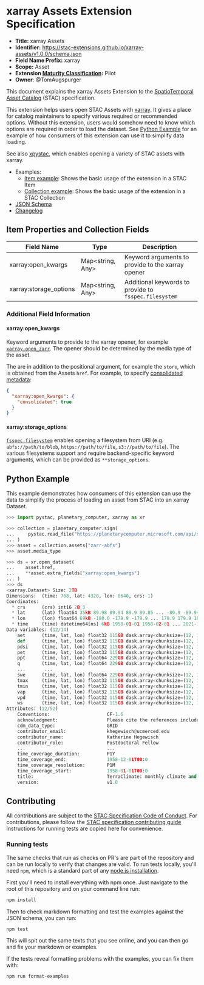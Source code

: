 # xarray Assets Extension Specification

- **Title:** xarray Assets
- **Identifier:** <https://stac-extensions.github.io/xarray-assets/v1.0.0/schema.json>
- **Field Name Prefix:** xarray
- **Scope:** Asset
- **Extension [Maturity Classification](https://github.com/radiantearth/stac-spec/tree/master/extensions/README.md#extension-maturity):** Pilot
- **Owner**: @TomAugspurger

This document explains the xarray Assets Extension to the
[SpatioTemporal Asset Catalog](https://github.com/radiantearth/stac-spec) (STAC) specification.

This extension helps users open STAC Assets with [xarray](https://xarray.pydata.org/en/stable/). It gives a place
for catalog maintainers to specify various required or recommended options. Without this extension,
users would somehow need to know which options are required in order to load the dataset.
See [Python Example](#python-example) for an example of how consumers of this extension can use it to simplify data loading.

See also [xpystac](https://github.com/stac-utils/xpystac), which enables opening a variety of STAC assets with xarray.

- Examples:
  - [Item example](examples/item.json): Shows the basic usage of the extension in a STAC Item
  - [Collection example](examples/collection.json): Shows the basic usage of the extension in a STAC Collection
- [JSON Schema](json-schema/schema.json)
- [Changelog](./CHANGELOG.md)

## Item Properties and Collection Fields

| Field Name               | Type                      | Description                                           |
| ------------------------ | ------------------------- | ----------------------------------------------------- |
| xarray:open_kwargs       | Map<string, Any>          | Keyword arguments to provide to the xarray opener     |
| xarray:storage_options   | Map<string, Any>          | Additional keywords to provide to `fsspec.filesystem` |

### Additional Field Information

#### xarray:open_kwargs

Keyword arguments to provide to the xarray opener, for example  [`xarray.open_zarr`](https://xarray.pydata.org/en/stable/generated/xarray.open_zarr.html).
The opener should be determined by the media type of the asset.

The are in addition to the positional argument, for example the `store`, which is obtained from the Assets `href`. For example, to specify [consolidated metadata](https://zarr.readthedocs.io/en/stable/tutorial.html):

```json
{
  "xarray:open_kwargs": {
    "consolidated": true
  }
}
```

#### xarray:storage_options

[`fsspec.filesystem`](https://filesystem-spec.readthedocs.io/en/latest/api.html#fsspec.filesystem) enables opening a filesystem from URI (e.g. `abfs://path/to/blob`, `https://path/to/file`, `s3://path/to/file`). The various filesystems support and require backend-specific keyword arguments, which can be provided as `**storage_options`.

## Python Example

This example demonstrates how consumers of this extension can use the data to simplify the process of loading
an asset from STAC into an xarray Dataset.

```python
>>> import pystac, planetary_computer, xarray as xr

>>> collection = planetary_computer.sign(
...     pystac.read_file("https://planetarycomputer.microsoft.com/api/stac/v1/collections/terraclimate")
... )
>>> asset = collection.assets["zarr-abfs"]
>>> asset.media_type

>>> ds = xr.open_dataset(
...    asset.href,
...    **asset.extra_fields["xarray:open_kwargs"]
... )
>>> ds
<xarray.Dataset> Size: 2TB
Dimensions:  (time: 768, lat: 4320, lon: 8640, crs: 1)
Coordinates:
  * crs      (crs) int16 2B 3
  * lat      (lat) float64 35kB 89.98 89.94 89.9 89.85 ... -89.9 -89.94 -89.98
  * lon      (lon) float64 69kB -180.0 -179.9 -179.9 ... 179.9 179.9 180.0
  * time     (time) datetime64[ns] 6kB 1958-01-01 1958-02-01 ... 2021-12-01
Data variables: (12/14)
    aet      (time, lat, lon) float32 115GB dask.array<chunksize=(12, 1024, 1024), meta=np.ndarray>
    def      (time, lat, lon) float32 115GB dask.array<chunksize=(12, 1024, 1024), meta=np.ndarray>
    pdsi     (time, lat, lon) float32 115GB dask.array<chunksize=(12, 1024, 1024), meta=np.ndarray>
    pet      (time, lat, lon) float32 115GB dask.array<chunksize=(12, 1024, 1024), meta=np.ndarray>
    ppt      (time, lat, lon) float64 229GB dask.array<chunksize=(12, 1024, 1024), meta=np.ndarray>
    q        (time, lat, lon) float64 229GB dask.array<chunksize=(12, 1024, 1024), meta=np.ndarray>
    ...       ...
    swe      (time, lat, lon) float64 229GB dask.array<chunksize=(12, 1024, 1024), meta=np.ndarray>
    tmax     (time, lat, lon) float32 115GB dask.array<chunksize=(12, 1024, 1024), meta=np.ndarray>
    tmin     (time, lat, lon) float32 115GB dask.array<chunksize=(12, 1024, 1024), meta=np.ndarray>
    vap      (time, lat, lon) float32 115GB dask.array<chunksize=(12, 1024, 1024), meta=np.ndarray>
    vpd      (time, lat, lon) float32 115GB dask.array<chunksize=(12, 1024, 1024), meta=np.ndarray>
    ws       (time, lat, lon) float32 115GB dask.array<chunksize=(12, 1024, 1024), meta=np.ndarray>
Attributes: (12/52)
    Conventions:                     CF-1.6
    acknowledgment:                  Please cite the references included here...
    cdm_data_type:                   GRID
    contributor_email:               khegewisch@ucmerced.edu
    contributor_name:                Katherine Hegewisch
    contributor_role:                Postdoctoral Fellow
    ...                              ...
    time_coverage_duration:          P1Y
    time_coverage_end:               1958-12-01T00:0
    time_coverage_resolution:        P1M
    time_coverage_start:             1958-01-01T00:0
    title:                           TerraClimate: monthly climate and climat...
    version:                         v1.0
```

## Contributing

All contributions are subject to the
[STAC Specification Code of Conduct](https://github.com/radiantearth/stac-spec/blob/master/CODE_OF_CONDUCT.md).
For contributions, please follow the
[STAC specification contributing guide](https://github.com/radiantearth/stac-spec/blob/master/CONTRIBUTING.md) Instructions
for running tests are copied here for convenience.

### Running tests

The same checks that run as checks on PR's are part of the repository and can be run locally to verify that changes are valid. 
To run tests locally, you'll need `npm`, which is a standard part of any [node.js installation](https://nodejs.org/en/download/).

First you'll need to install everything with npm once. Just navigate to the root of this repository and on 
your command line run:
```bash
npm install
```

Then to check markdown formatting and test the examples against the JSON schema, you can run:
```bash
npm test
```

This will spit out the same texts that you see online, and you can then go and fix your markdown or examples.

If the tests reveal formatting problems with the examples, you can fix them with:
```bash
npm run format-examples
```
